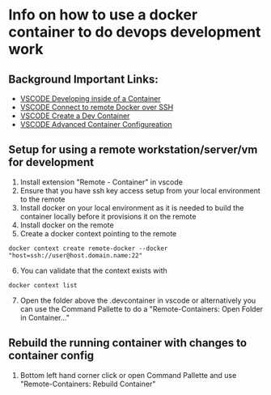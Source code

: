 # Info on how to use a docker container to do devops development work

## Background Important Links:

* [VSCODE Developing inside of a Container](https://code.visualstudio.com/docs/remote/containers)
* [VSCODE Connect to remote Docker over SSH](https://code.visualstudio.com/docs/containers/ssh)
* [VSCODE Create a Dev Container](https://code.visualstudio.com/docs/remote/create-dev-container)
* [VSCODE Advanced Container Configureation](https://code.visualstudio.com/docs/remote/containers-advanced)

## Setup for using a remote workstation/server/vm for development

1. Install extension "Remote - Container" in vscode
1. Ensure that you have ssh key access setup from your local environment to the remote
1. Install docker on your local environment as it is needed to build the container locally before it provisions it on the remote
1. Install docker on the remote
1. Create a docker context pointing to the remote

```
docker context create remote-docker --docker "host=ssh://user@host.domain.name:22"
```

6. You can validate that the context exists with

```
docker context list
```

7. Open the folder above the .devcontainer in vscode or alternatively you can use the Command Pallette to do a "Remote-Containers: Open Folder in Container..."

## Rebuild the running container with changes to container config

1. Bottom left hand corner click or open Command Pallette and use "Remote-Containers: Rebuild Container"
